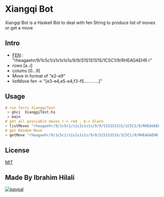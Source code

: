 # Xiangqi Bot 

Xiangqi Bot is a Haskell Bot to deal with fen String to produce list of moves or get a move

## Intro
- [FEN](https://en.wikipedia.org/wiki/Forsyth–Edwards_Notation) : "rheagaehr/9/1c5c1/s1s1s1s1s/9/9/S1S1S1S1S/1C5C1/9/RHEAGAEHR r"
- rows [a..i] 
- colums [0...9]
- Move in format of "e2-e9" 
- listMove fen  -> "[e3-e4,e5-e4,f3-f5............]"

## Usage

```haskell
# run Tests XianggiTest 
 > ghci  XianggiTest.hs
 > main
# get all possiable moves r-> red , b-> black
> listMoves "rheagaehr/9/1c5c1/s1s1s1s1s/9/9/S1S1S1S1S/1C5C1/9/RHEAGAEHR r"
# get Random Move
> getMove "rheagaehr/9/1c5c1/s1s1s1s1s/9/9/S1S1S1S1S/1C5C1/9/RHEAGAEHR r"
```


## License
[MIT](https://choosealicense.com/licenses/mit/)

## Made By Ibrahim Hilali
[![paypal](https://www.paypalobjects.com/en_US/i/btn/btn_donate_SM.gif)](https://www.paypal.com/donate/?hosted_button_id=P8XXZB2BCWTXS)
